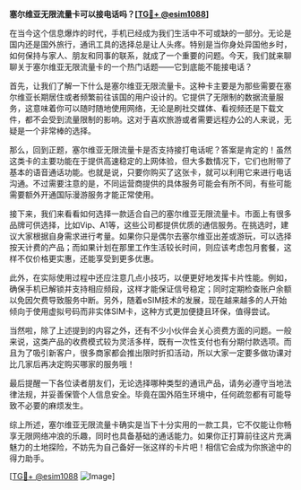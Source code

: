 **塞尔维亚无限流量卡可以接电话吗？[[TG💪+ @esim1088](https://t.me/s/esim1088)]**

在当今这个信息爆炸的时代，手机已经成为我们生活中不可或缺的一部分。无论是国内还是国外旅行，通讯工具的选择总是让人头疼。特别是当你身处异国他乡时，如何保持与家人、朋友和同事的联系，就成了一个重要的问题。今天，我们就来聊聊关于塞尔维亚无限流量卡的一个热门话题——它到底能不能接电话？

首先，让我们了解一下什么是塞尔维亚无限流量卡。这种卡主要是为那些需要在塞尔维亚长期居住或者频繁前往该国的用户设计的。它提供了无限制的数据流量服务，这意味着你可以随时随地使用网络，无论是刷社交媒体、看视频还是下载文件，都不会受到流量限制的影响。这对于喜欢旅游或者需要远程办公的人来说，无疑是一个非常棒的选择。

那么，回到正题，塞尔维亚无限流量卡是否支持接打电话呢？答案是肯定的！虽然这类卡的主要功能在于提供高速稳定的上网体验，但大多数情况下，它们也附带了基本的语音通话功能。也就是说，只要你购买了这张卡，就可以利用它来进行电话沟通。不过需要注意的是，不同运营商提供的具体服务可能会有所不同，有些可能需要额外开通国际漫游服务才能正常使用。

接下来，我们来看看如何选择一款适合自己的塞尔维亚无限流量卡。市面上有很多品牌可供选择，比如Vip、A1等，这些公司都提供优质的通信服务。在挑选时，建议大家根据自身需求进行考量。如果你只是偶尔去塞尔维亚出差或游玩，可以选择按天计费的产品；而如果计划在那里工作生活较长时间，则应该考虑包月套餐，这样不仅价格更实惠，还能享受到更多优惠。

此外，在实际使用过程中还应注意几点小技巧，以便更好地发挥卡片性能。例如，确保手机已解锁并支持相应频段，这样才能保证信号稳定；同时定期检查账户余额以免因欠费导致服务中断。另外，随着eSIM技术的发展，现在越来越多的人开始倾向于使用虚拟号码而非实体SIM卡，这种方式更加便捷且环保，值得尝试。

当然啦，除了上述提到的内容之外，还有不少小伙伴会关心资费方面的问题。一般来说，这类产品的收费模式较为灵活多样，既有一次性支付也有分期付款选项。而且为了吸引新客户，很多商家都会推出限时折扣活动，所以大家一定要多做功课对比几家后再决定购买哪家的服务哦！

最后提醒一下各位读者朋友们，无论选择哪种类型的通讯产品，请务必遵守当地法律法规，并妥善保管个人信息安全。毕竟在国外陌生环境中，任何疏忽都有可能导致不必要的麻烦发生。

综上所述，塞尔维亚无限流量卡确实是当下十分实用的一款工具，它不仅能让你畅享无限网络冲浪的乐趣，同时也具备基础的通话能力。如果你正打算前往这片充满魅力的土地探险，不妨先为自己备好一张这样的卡片吧！相信它会成为你旅途中的得力助手。

[[TG💪+ @esim1088](https://t.me/s/esim1088) ![Image](https://i.postimg.cc/4NQfJmqS/Snipaste-2025-05-13-00-14-12.png)]
